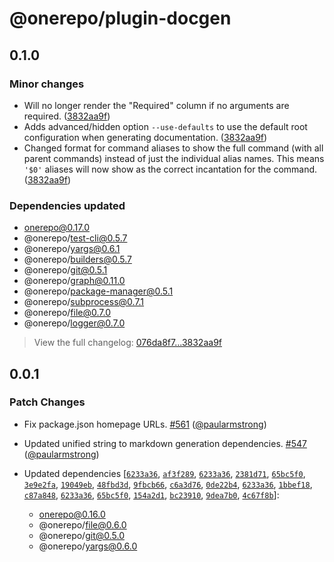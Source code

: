 # @onerepo/plugin-docgen

## 0.1.0

### Minor changes

- Will no longer render the "Required" column if no arguments are required. ([3832aa9f](https://github.com/paularmstrong/onerepo/commit/3832aa9f9fffdd83e9368d582e8396e9a0df9e65))
- Adds advanced/hidden option `--use-defaults` to use the default root configuration when generating documentation. ([3832aa9f](https://github.com/paularmstrong/onerepo/commit/3832aa9f9fffdd83e9368d582e8396e9a0df9e65))
- Changed format for command aliases to show the full command (with all parent commands) instead of just the individual alias names. This means `'$0'` aliases will now show as the correct incantation for the command. ([3832aa9f](https://github.com/paularmstrong/onerepo/commit/3832aa9f9fffdd83e9368d582e8396e9a0df9e65))

### Dependencies updated

- onerepo@0.17.0
- @onerepo/test-cli@0.5.7
- @onerepo/yargs@0.6.1
- @onerepo/builders@0.5.7
- @onerepo/git@0.5.1
- @onerepo/graph@0.11.0
- @onerepo/package-manager@0.5.1
- @onerepo/subprocess@0.7.1
- @onerepo/file@0.7.0
- @onerepo/logger@0.7.0

> View the full changelog: [076da8f7...3832aa9f](https://github.com/paularmstrong/onerepo/commits/076da8f7e96c37fdbd5af4e6772778207073136d...3832aa9f9fffdd83e9368d582e8396e9a0df9e65)

## 0.0.1

### Patch Changes

- Fix package.json homepage URLs. [#561](https://github.com/paularmstrong/onerepo/pull/561) ([@paularmstrong](https://github.com/paularmstrong))

- Updated unified string to markdown generation dependencies. [#547](https://github.com/paularmstrong/onerepo/pull/547) ([@paularmstrong](https://github.com/paularmstrong))

- Updated dependencies [[`6233a36`](https://github.com/paularmstrong/onerepo/commit/6233a3671d22ab312a8e04b935f13980ac30d947), [`af3f289`](https://github.com/paularmstrong/onerepo/commit/af3f289eb94a5e3668b4df99bb2cf43abee15b16), [`6233a36`](https://github.com/paularmstrong/onerepo/commit/6233a3671d22ab312a8e04b935f13980ac30d947), [`2381d71`](https://github.com/paularmstrong/onerepo/commit/2381d71623a3b567fafb644f143a07e79b294110), [`65bc5f0`](https://github.com/paularmstrong/onerepo/commit/65bc5f0267abb728ea603f43a7e68e4e1996709c), [`3e9e2fa`](https://github.com/paularmstrong/onerepo/commit/3e9e2fa393916134d2ded6320bac34fb787a7ccf), [`19049eb`](https://github.com/paularmstrong/onerepo/commit/19049ebd60f965c4ab8bdc16045ce2112ae35fc1), [`48fbd3d`](https://github.com/paularmstrong/onerepo/commit/48fbd3d8564b936e1435140eefb8e9754ea60727), [`9fbcb66`](https://github.com/paularmstrong/onerepo/commit/9fbcb666152051a84d46bee074cf489a0a11cc4d), [`c6a3d76`](https://github.com/paularmstrong/onerepo/commit/c6a3d7621f507e87adaa69281e00c992347cb0ba), [`0de22b4`](https://github.com/paularmstrong/onerepo/commit/0de22b4cd25911794975cedb709e5c378c3982ae), [`6233a36`](https://github.com/paularmstrong/onerepo/commit/6233a3671d22ab312a8e04b935f13980ac30d947), [`1bbef18`](https://github.com/paularmstrong/onerepo/commit/1bbef18a5f5c768921916db2d641b9cf60815e31), [`c87a848`](https://github.com/paularmstrong/onerepo/commit/c87a848319c91abf4d2fdd4b2eb2f8684d99c852), [`6233a36`](https://github.com/paularmstrong/onerepo/commit/6233a3671d22ab312a8e04b935f13980ac30d947), [`65bc5f0`](https://github.com/paularmstrong/onerepo/commit/65bc5f0267abb728ea603f43a7e68e4e1996709c), [`154a2d1`](https://github.com/paularmstrong/onerepo/commit/154a2d151012f0c0c31831ab3ecab32ef6dc45ef), [`bc23910`](https://github.com/paularmstrong/onerepo/commit/bc239102ca115db4cb92f64097c26bbda57fd0de), [`9dea7b0`](https://github.com/paularmstrong/onerepo/commit/9dea7b02ba2c8257714ae1b9d4235a0f7e5a0b75), [`4c67f8b`](https://github.com/paularmstrong/onerepo/commit/4c67f8ba789f8bc79ea6962b1cd08c8c8f7305f4)]:
  - onerepo@0.16.0
  - @onerepo/file@0.6.0
  - @onerepo/git@0.5.0
  - @onerepo/yargs@0.6.0
